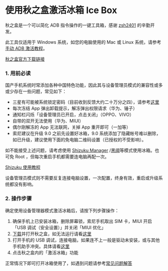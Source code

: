 # 使用秋之盒激活冰箱 Ice Box

秋之盒是一个可以简化 ADB 指令操作的一键工具箱，感谢 [zsh2401](https://zsh2401.top/) 的辛勤开发。

此工具仅适用于 Windows 系统，如您的电脑使用的 Mac 或 Linux 系统，请参考 [手动 ADB 激活教程](https://github.com/heruoxin/Ice-Box-Docs/blob/master/Device%20Owner%20%EF%BC%88%E5%85%8D%20root%EF%BC%89%E6%A8%A1%E5%BC%8F%E8%AE%BE%E7%BD%AE.md)。

[秋之盒官方下载链接](https://pan.baidu.com/s/1bFZBAI)

### 1. 用前必读

国产手机系统时常添加各种中国特色功能，因此其与设备管理员模式的兼容性或多或少存在一些问题，常见如下：

- 三星有可能被系统锁定密码（目前收到反馈大约二十万分之四），请参考[这里](https://github.com/heruoxin/Ice-Box-Docs/blob/master/Device%20Owner%20%E4%B8%89%E6%98%9F%E7%89%B9%E5%88%AB%E8%AF%B4%E6%98%8E.md)
- 每次冻结 App 弹出卸载提示，解冻弹出权限请求（华为、锤子）
- 通知栏闪烁「设备管理员已开启，点击关闭」（OPPO、VIVO）
- 自带的双开无法使用（华为、MIUI）
- 偶尔刚解冻的 App 无法联网，关掉 App 重开即可（一加等）
- 索尼建议在升级 9.0 之前先设置好冰箱，9.0 系统添加了隐藏帐号难以删除，如已升级，建议使用下面的免电脑二维码设置（已授权的不受影响）。


如不能接受上述问题，请考虑使用 [Shizuku Manager](https://www.coolapk.com/apk/moe.shizuku.privileged.api) /[黑阈](https://www.coolapk.com/apk/me.piebridge.brevent)等模式使用冰箱。也可免 Root ，但每次重启手机都需要连电脑再配一次。

[Shizuku 使用教程](https://jingyan.baidu.com/article/e52e361568e6d540c60c5108.html)

设备管理员模式则不需要反复连接电脑设置，一次配置，终身有效，重启或升级系统都没有影响。

### 2. 操作步骤

确定使用设备管理器模式激活冰箱后，请按下列步骤操作：

1. 确保手机上已安装冰箱，删除屏幕锁，索尼手机取出 SIM 卡，MIUI 开启「USB 调试（安全设置）」并关闭「MIUI 优化」
2. [下载](https://pan.baidu.com/s/1bFZBAI)并打开秋之盒，如无法运行请看[这里](https://www.atmb.top/help/?md=run.md)
3. 打开手机的 USB 调试，连接电脑，如果连不上一般是驱动未安装，或与其他手机助手冲突。具体请看[这里](https://www.atmb.top/help/?md=connect_device.md)
4. 点击秋之盒内的「激活冰箱」功能

正常情况下即可打开冰箱使用了，如遇到问题请参考[常见问题解答](https://github.com/heruoxin/Ice-Box-Docs/blob/master/Device%20Owner%20%EF%BC%88%E5%85%8D%20root%EF%BC%89%E6%A8%A1%E5%BC%8F%E8%AE%BE%E7%BD%AE.md#%E5%B8%B8%E8%A7%81%E9%97%AE%E9%A2%98)

